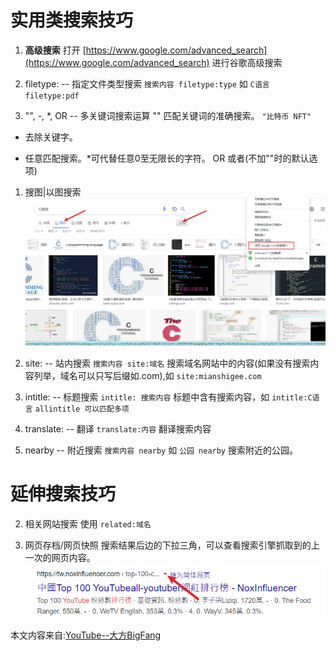 # 实用类搜索技巧
1. **高级搜索**
打开 [https://www.google.com/advanced_search](https://www.google.com/advanced_search) 进行谷歌高级搜索

1. filetype: -- 指定文件类型搜索
`搜索内容 filetype:type` 如 `C语言 filetype:pdf`

1. "", -, *, OR  -- 多关键词搜索运算
"" 匹配关键词的准确搜索。 `"比特币 NFT"`
-  去除关键字。
*  任意匹配搜索。*可代替任意0至无限长的字符。
OR 或者(不加""时的默认选项)

1. 搜图|以图搜索
![搜图](./assets/images/005Google02.png)

1. site: -- 站内搜索
`搜索内容 site:域名` 搜索域名网站中的内容(如果没有搜索内容列举，域名可以只写后缀如.com),如 `site:mianshigee.com`

1. intitle: -- 标题搜索
`intitle: 搜索内容` 标题中含有搜索内容，如 `intitle:C语言`
`allintitle 可以匹配多项`

1. translate: -- 翻译
`translate:内容` 翻译搜索内容

1. nearby -- 附近搜索
`搜索内容 nearby` 如 `公园 nearby` 搜索附近的公园。

# 延伸搜索技巧
2. 相关网站搜索
使用 `related:域名` 

2. 网页存档/网页快照
搜索结果后边的下拉三角，可以查看搜索引擎抓取到的上一次的网页内容。
![谷歌网页存档](./assets/images/004Google01.png)


本文内容来自:[YouTube--大方BigFang](https://www.youtube.com/watch?v=WwOBrha5QyI)
